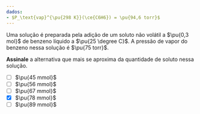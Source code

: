```yaml
---
dados:
- $P_\text{vap}^{\pu{298 K}}(\ce{C6H6}) = \pu{94,6 torr}$
---
```


Uma solução é preparada pela adição de um soluto não volátil a $\pu{0,3 mol}$ de benzeno líquido a $\pu{25 \degree C}$. A pressão de vapor do benzeno nessa solução é $\pu{75 torr}$. 

**Assinale** a alternativa que mais se aproxima da quantidade de soluto nessa solução.

- [ ] $\pu{45 mmol}$
- [ ] $\pu{56 mmol}$
- [ ] $\pu{67 mmol}$
- [x] $\pu{78 mmol}$
- [ ] $\pu{89 mmol}$